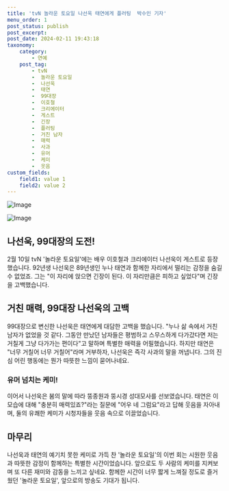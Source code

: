 ```yaml
---
title: 'tvN 놀라운 토요일 나선욱 태연에게 플러팅  박수인 기자'
menu_order: 1
post_status: publish
post_excerpt: 
post_date: 2024-02-11 19:43:18
taxonomy:
    category:
        - 연예
    post_tag:
        - tvN
        -  놀라운 토요일
        -  나선욱
        -  태연
        -  99대장
        -  이호철
        -  크리에이터
        -  게스트
        -  긴장
        -  플러팅
        -  거친 남자
        -  매력
        -  사과
        -  유머
        -  케미
        -  웃음
custom_fields:
    field1: value 1
    field2: value 2
---
```


![Image](https://ssl.pstatic.net/mimgnews/image/609/2024/02/10/202402101934226310_1_20240210201102274.jpg?type=w540)

![Image](https://mimgnews.pstatic.net/image/609/2024/02/10/202402101934226310_2_20240210201102278.jpg?type=w540)

## 나선욱, 99대장의 도전!  
2월 10일 tvN '놀라운 토요일'에는 배우 이호철과 크리에이터 나선욱이 게스트로 등장했습니다. 92년생 나선욱은 89년생인 누나 태연과 함께한 자리에서 떨리는 감정을 숨길 수 없었죠. 그는 "이 자리에 앉으면 긴장이 된다. 이 자리만큼은 피하고 싶었다"며 긴장을 고백했습니다.
## 거친 매력, 99대장 나선욱의 고백  
99대장으로 변신한 나선욱은 태연에게 대담한 고백을 했습니다. "누나 삶 속에서 거친 남자가 없었을 것 같다. 그동안 만났던 남자들은 평범하고 스무스하게 다가갔다면 저는 거칠게 그냥 다가가는 편이다"고 말하며 특별한 매력을 어필했습니다. 하지만 태연은 "너무 거칠어 너무 거칠어"라며 거부하자, 나선욱은 즉각 사과의 말을 꺼냅니다. 그의 진심 어린 행동에는 뭔가 따뜻한 느낌이 묻어나네요.
### 유머 넘치는 케미!  
이어서 나선욱은 붐의 말에 따라 뚱종원과 뚱시경 성대모사를 선보였습니다. 태연은 이 모습에 대해 "충분히 매력있죠?"라는 질문에 "어우 네 그럼요"라고 답해 웃음을 자아내며, 둘의 유쾌한 케미가 시청자들을 웃음 속으로 이끌었습니다.
## 마무리  
나선욱과 태연의 예기치 못한 케미로 가득 찬 '놀라운 토요일'의 이번 회는 시원한 웃음과 따뜻한 감정이 함께하는 특별한 시간이었습니다. 앞으로도 두 사람의 케미를 지켜보며 또 다른 재미와 감동을 느끼고 싶네요. 함께한 시간이 너무 짧게 느껴질 정도로 즐거웠던 '놀라운 토요일', 앞으로의 방송도 기대가 됩니다.
